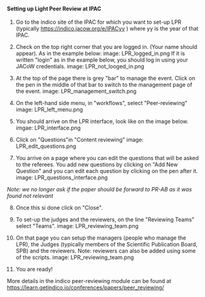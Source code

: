 #### Setting up Light Peer Review at IPAC

1. Go to the indico site of the IPAC for which you want to set-up LPR (typically <https://indico.jacow.org/e/IPACyy> ) where yy is the year of that IPAC.

2. Check on the top right corner that you are logged in. (Your name should appear). As in the example below:
image: LPR_logged_in.png
If it is written "login" as in the example below, you should log in using your JACoW credentials.
image: LPR_not_looged_in.png

3. At the top of the page there is grey "bar" to manage the event. Click on the pen in the middle of that bar to switch to the management page of the event.
image: LPR_management_switch.png

4. On the left-hand side menu, in "workflows", select "Peer-reviewing"
image: LPR_left_menu.png

5. You should arrive on the LPR interface, look like on the image below.
imgae: LPR_interface.png

6. Click on "Questions"in "Content reviewing"
image: LPR_edit_questions.png

7. You arrive on a page where you can edit the questions that will be asked to the referees. You add new questions by clicking on "Add New Question" and you can edit each question by clicking on the pen after it.
image: LPR_questions_interface.png

*Note: we no longer ask if the paper should be forward to PR-AB as it was found not relevant*

8. Once this si done click on "Close".

9. To set-up the judges and the reviewers, on the line "Reviewing Teams" select "Teams".
image: LPR_reviewing_team.png

10. On that page you can setup the managers (people who manage the LPR), the Judges (typically members of the Scientific Publication Board, SPB) and the reviewers.
Note: reviewers can also be added using some of the scripts.
image: LPR_reviewing_team.png

11. You are ready!

More details in the indico peer-reviewing module can be found at <https://learn.getindico.io/conferences/papers/peer_reviewing/>
